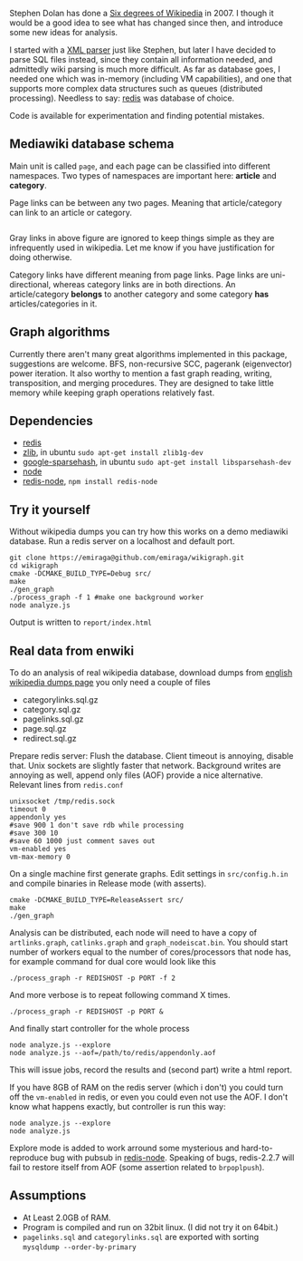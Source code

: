 Stephen Dolan has done a [Six degrees of Wikipedia](http://www.netsoc.tcd.ie/~mu/wiki/) in 2007. I though it would be a good idea to see what has changed since then, and introduce some new ideas for analysis.

I started with a [XML parser](https://github.com/emiraga/wikigraph/blob/f4ee89d28efc93f4b44d7ccea4b036aa3db806f6/xmlparse.py) just like Stephen, 
but later I have decided to parse SQL files instead, since they contain all information needed, and admittedly wiki parsing is much more difficult. 
As far as database goes, I needed one which was in-memory (including VM capabilities), and one that supports more complex data structures such 
as queues (distributed processing). Needless to say: [redis](http://redis.io/) was database of choice.

Code is available for experimentation and finding potential mistakes.

Mediawiki database schema
-------------------------

Main unit is called `page`, and each page can be classified into different namespaces. Two types of namespaces are important here: **article** and **category**.

Page links can be between any two pages. Meaning that article/category can link to an article or category. 


<img src="http://i.imgur.com/dJlSF.png" alt="" title="Hosted by imgur.com" />

Gray links in above figure are ignored to keep things simple as they are infrequently used in wikipedia. Let me know if you have justification for doing otherwise.

Category links have different meaning from page links. Page links are uni-directional, whereas category links are in both directions. 
An article/category **belongs** to another category and some category **has** articles/categories in it.

Graph algorithms
----------------

Currently there aren't many great algorithms implemented in this package, suggestions are welcome. BFS, non-recursive SCC, pagerank (eigenvector)
power iteration. It also worthy to mention a fast graph reading, writing, transposition, and merging procedures. They are designed to take little memory while
keeping graph operations relatively fast.

Dependencies
------------
* [redis](http://redis.io/)
* [zlib](http://zlib.net/), in ubuntu `sudo apt-get install zlib1g-dev`
* [google-sparsehash](http://code.google.com/p/google-sparsehash/), in ubuntu `sudo apt-get install libsparsehash-dev`
* [node](https://github.com/ry/node)
* [redis-node](https://github.com/bnoguchi/redis-node), `npm install redis-node`

Try it yourself
---------------

Without wikipedia dumps you can try how this works on a demo mediawiki database.
Run a redis server on a localhost and default port.

    git clone https://emiraga@github.com/emiraga/wikigraph.git
    cd wikigraph
    cmake -DCMAKE_BUILD_TYPE=Debug src/
    make
    ./gen_graph
    ./process_graph -f 1 #make one background worker
    node analyze.js

Output is written to `report/index.html`

Real data from enwiki
---------------------

To do an analysis of real wikipedia database, download dumps from [english wikipedia dumps page](http://dumps.wikimedia.org/enwiki/) you only need a couple of files

 - categorylinks.sql.gz
 - category.sql.gz
 - pagelinks.sql.gz
 - page.sql.gz
 - redirect.sql.gz

Prepare redis server: Flush the database. Client timeout is annoying, disable that. Unix sockets are slightly faster that network. Background writes are annoying as well, append only files (AOF) provide a nice alternative. Relevant lines from `redis.conf`

    unixsocket /tmp/redis.sock
    timeout 0
    appendonly yes
    #save 900 1 don't save rdb while processing
    #save 300 10
    #save 60 1000 just comment saves out
    vm-enabled yes
    vm-max-memory 0

On a single machine first generate graphs. Edit settings in `src/config.h.in` and compile binaries in Release mode (with asserts).

    cmake -DCMAKE_BUILD_TYPE=ReleaseAssert src/
    make
    ./gen_graph

Analysis can be distributed, each node will need to have a copy of `artlinks.graph`, `catlinks.graph` and `graph_nodeiscat.bin`. You should start number of workers equal
to the number of cores/processors that node has, for example command for dual core would look like this

    ./process_graph -r REDISHOST -p PORT -f 2

And more verbose is to repeat following command X times.

    ./process_graph -r REDISHOST -p PORT &

And finally start controller for the whole process

    node analyze.js --explore
    node analyze.js --aof=/path/to/redis/appendonly.aof

This will issue jobs, record the results and (second part) write a html report.

If you have 8GB of RAM on the redis server (which i don't) you could turn off the `vm-enabled` in redis, or even you could even not use the AOF.
I don't know what happens exactly, but controller is run this way:

    node analyze.js --explore
    node analyze.js

Explore mode is added to work arround some mysterious and hard-to-reproduce bug with
pubsub in [redis-node](https://github.com/bnoguchi/redis-node).
Speaking of bugs, redis-2.2.7 will fail to restore itself from AOF (some assertion related to `brpoplpush`).

Assumptions
-----------
* At Least 2.0GB of RAM.
* Program is compiled and run on 32bit linux. (I did not try it on 64bit.)
* `pagelinks.sql` and `categorylinks.sql` are exported with sorting `mysqldump --order-by-primary`

